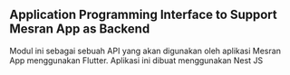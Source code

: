 ## Application Programming Interface to Support Mesran App as Backend

Modul ini sebagai sebuah API yang akan digunakan oleh aplikasi Mesran App menggunakan Flutter. Aplikasi ini dibuat menggunakan Nest JS
